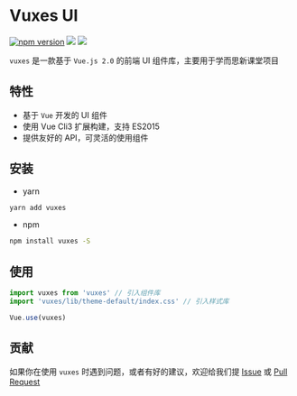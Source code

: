 # Vuxes UI

<p align="left">
<a href="https://www.npmjs.com/package/vuxes"><img src="https://img.shields.io/badge/npm-0.0.1-brightgreen.svg" alt="npm version"></a>
  <img src="https://img.shields.io/badge/build-passing-brightgreen.svg">
  <a href="https://www.npmjs.com/package/vuxes"><img src="https://img.shields.io/badge/licence-MIT-blue.svg"></a>
</p>

`vuxes` 是一款基于 `Vue.js 2.0` 的前端 UI 组件库，主要用于学而思新课堂项目

## 特性

- 基于 `Vue` 开发的 UI 组件
- 使用 Vue Cli3 扩展构建，支持 ES2015
- 提供友好的 API，可灵活的使用组件

## 安装

- yarn

```bash
yarn add vuxes
```

- npm

```bash
npm install vuxes -S
```

## 使用

```js
import vuxes from 'vuxes' // 引入组件库
import 'vuxes/lib/theme-default/index.css' // 引入样式库

Vue.use(vuxes)
```

## 贡献

如果你在使用 `vuxes` 时遇到问题，或者有好的建议，欢迎给我们提 [Issue](https://github.com/XES-NEW-CLASS/vuxes/issues) 或 [Pull Request](https://github.com/XES-NEW-CLASS/vuxes/pulls)
